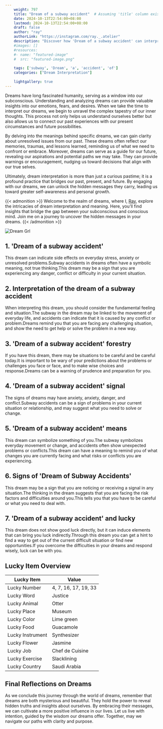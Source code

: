 ```yaml
---
    weight: 797
    title: "Dream of a subway accident"  # Assuming 'title' column exists
    date: 2024-10-13T22:54:00+08:00
    lastmod: 2024-10-13T22:54:00+08:00
    draft: false
    author: "ray"
    authorLink: "https://instagram.com/ray._.atelier"
    description: "Discover how 'Dream of a subway accident' can interpret your future and uncover its significant meanings in your life."
    #images: []
    #resources:
    #- name: "featured-image"
    #  src: "featured-image.png"
    
    tags: ['subway', 'Dream', 'a', 'accident', 'of']
    categories: ["Dream Interpretation"]
    
    lightgallery: true
---
```

    
Dreams have long fascinated humanity, serving as a window into our subconscious. Understanding and analyzing dreams can provide valuable insights into our emotions, fears, and desires. When we take the time to interpret our dreams, we begin to unravel the complex tapestry of our inner thoughts. This process not only helps us understand ourselves better but also allows us to connect our past experiences with our present circumstances and future possibilities.

By delving into the meanings behind specific dreams, we can gain clarity about unresolved issues from our past. These dreams often reflect our memories, traumas, and lessons learned, reminding us of what we need to confront or embrace. Moreover, dreams can serve as a guide for our future, revealing our aspirations and potential paths we may take. They can provide warnings or encouragement, nudging us toward decisions that align with our true selves.

Ultimately, dream interpretation is more than just a curious pastime; it is a profound practice that bridges our past, present, and future. By engaging with our dreams, we can unlock the hidden messages they carry, leading us toward greater self-awareness and personal growth.

{{< admonition >}}
Welcome to the realm of dreams, where I, [Ray](https://instagram.com/ray._.atelier), explore the intricacies of dream interpretation and meaning. Here, you’ll find insights that bridge the gap between your subconscious and conscious mind. Join me on a journey to uncover the hidden messages in your dreams.
{{< /admonition >}}

![Dream Grl](https://cdn.pixabay.com/photo/2017/11/02/03/35/gothic-2910057_1280.jpg "Dream Grl")

## 1. 'Dream of a subway accident'
This dream can indicate side effects on everyday stress, anxiety or unresolved problems.Subway accidents in dreams often have a symbolic meaning, not true thinking.This dream may be a sign that you are experiencing any danger, conflict or difficulty in your current situation.

## 2. Interpretation of the dream of a subway accident
When interpreting this dream, you should consider the fundamental feeling and situation.The subway in the dream may be linked to the movement of everyday life, and accidents can indicate that it is caused by any conflict or problem.Dreams remind you that you are facing any challenging situation, and show the need to get help or solve the problem in a new way.

## 3. 'Dream of a subway accident' forestry
If you have this dream, there may be situations to be careful and be careful today.It is important to be wary of your predictions about the problems or challenges you face or face, and to make wise choices and response.Dreams can be a warning of prudence and preparation for you.

## 4. 'Dream of a subway accident' signal
The signs of dreams may have anxiety, anxiety, danger, and conflict.Subway accidents can be a sign of problems in your current situation or relationship, and may suggest what you need to solve or change.

## 5. 'Dream of a subway accident' means
This dream can symbolize something of you.The subway symbolizes everyday movement or change, and accidents often show unexpected problems or conflicts.This dream can have a meaning to remind you of what changes you are currently facing and what risks or conflicts you are experiencing.

## 6. Signs of 'Dream of Subway Accidents'
This dream may be a sign that you are noticing or receiving a signal in any situation.The thinking in the dream suggests that you are facing the risk factors and difficulties around you.This tells you that you have to be careful or what you need to deal with.

## 7. 'Dream of a subway accident' and lucky
This dream does not show good luck directly, but it can induce elements that can bring you luck indirectly.Through this dream you can get a hint to find a way to get out of the current difficult situation or find new opportunities.If you overcome the difficulties in your dreams and respond wisely, luck can be with you.

## Lucky Item Overview
| Lucky Item          | Value              |
|---------------|--------------------|
| Lucky Number        | 4, 7, 16, 17, 19, 33  |
| Lucky Word          | Justice |
| Lucky Animal        | Otter |
| Lucky Place         | Museum     |
| Lucky Color         | Lime green     |
| Lucky Food          | Guacamole      |
| Lucky Instrument    | Synthesizer |
| Lucky Flower        | Jasmine    |
| Lucky Job           | Chef de Cuisine       |
| Lucky Exercise      | Slacklining  |
| Lucky Country       | Saudi Arabia    |


##  Final Reflections on Dreams

As we conclude this journey through the world of dreams, remember that dreams are both mysterious and beautiful. They hold the power to reveal hidden truths and insights about ourselves. By embracing their messages, we can cultivate a more positive influence in our lives. Let us live with intention, guided by the wisdom our dreams offer. Together, may we navigate our paths with clarity and purpose.
